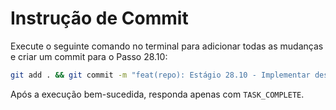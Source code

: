# Instrução de Commit

Execute o seguinte comando no terminal para adicionar todas as mudanças e criar um commit para o Passo 28.10:

```bash
git add . && git commit -m "feat(repo): Estágio 28.10 - Implementar descoberta de agentes em FileSystemStateRepository"
```

Após a execução bem-sucedida, responda apenas com `TASK_COMPLETE`.